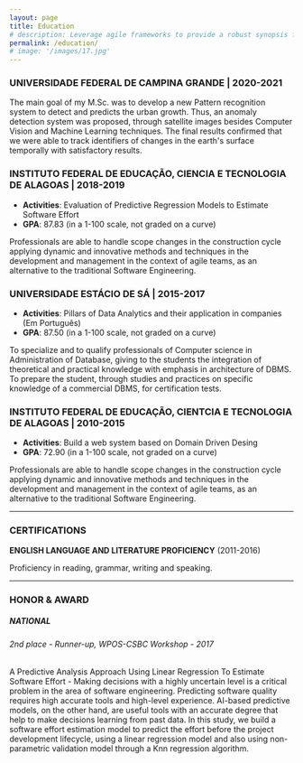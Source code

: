 ```yaml
---
layout: page
title: Education
# description: Leverage agile frameworks to provide a robust synopsis for high level overviews. Iterative approaches to corporate strategy foster collaborative thinking to further the overall value proposition.
permalink: /education/
# image: '/images/17.jpg'
---
```


### UNIVERSIDADE FEDERAL DE CAMPINA GRANDE | 2020-2021
The main goal of my M.Sc. was to develop a new Pattern recognition system to detect and predicts the urban growth. Thus, an anomaly detection system was proposed, through satellite images besides Computer Vision and Machine Learning techniques. The final results confirmed that we were able to track identifiers of changes in the earth's surface temporally with satisfactory results.


### INSTITUTO FEDERAL DE EDUCAÇÃO, CIENCIA E TECNOLOGIA DE ALAGOAS | 2018-2019

- **Activities**: Evaluation of Predictive Regression Models to Estimate Software Effort
- **GPA**: 87.83 (in a 1-100 scale, not graded on a curve)

Professionals are able to handle scope changes in the construction cycle applying dynamic and innovative methods and techniques in the development and management in the context of agile teams, as an alternative to the traditional Software Engineering.


### UNIVERSIDADE ESTÁCIO DE SÁ | 2015-2017

- **Activities**: Pillars of Data Analytics and their application in companies (Em Português)
- **GPA**: 87.50 (in a 1-100 scale, not graded on a curve)

To specialize and to qualify professionals of Computer science in Administration of Database, giving to the students the integration of theoretical and practical knowledge with emphasis in architecture of DBMS. To prepare the student, through studies and practices on specific knowledge of a commercial DBMS, for certification tests.


### INSTITUTO FEDERAL DE EDUCAÇÃO, CIENTCIA E TECNOLOGIA DE ALAGOAS | 2010-2015

- **Activities**: Build a web system based on Domain Driven Desing
- **GPA**: 72.90 (in a 1-100 scale, not graded on a curve)

Professionals are able to handle scope changes in the construction cycle applying dynamic and innovative methods and techniques in the development and management in the context of agile teams, as an alternative to the traditional Software Engineering.

***

### CERTIFICATIONS

**ENGLISH LANGUAGE AND LITERATURE PROFICIENCY** (2011-2016)

Proficiency in reading, grammar, writing and speaking.

***

### HONOR & AWARD

##### NATIONAL

###### 2nd place - Runner-up, WPOS-CSBC Workshop - 2017

A Predictive Analysis Approach Using Linear Regression To Estimate Software Effort - Making decisions with a highly uncertain level is a critical problem in the area of software engineering. Predicting software quality requires high accurate tools and high-level experience. AI-based predictive models, on the other hand, are useful tools with an accurate degree that help to make decisions learning from past data. In this study, we build a software effort estimation model to predict the effort before the project development lifecycle, using a linear regression model and also using non-parametric validation model through a Knn regression algorithm.